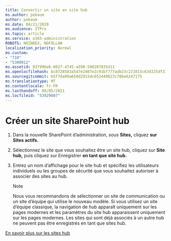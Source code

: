 ```yaml
---
title: Convertir un site en site hub
ms.author: pebaum
author: pebaum
ms.date: 04/21/2020
ms.audience: ITPro
ms.topic: article
ms.service: o365-administration
ROBOTS: NOINDEX, NOFOLLOW
localization_priority: Normal
ms.custom:
- "710"
- "5300012"
ms.assetid: 837996e6-802f-4745-a590-500207835d11
ms.openlocfilehash: bc8728583a547e2407e2c91bf777adb23c221015c63d325df33db6c691f98e71
ms.sourcegitcommit: b5f7da89a650d2915dc652449623c78be6247175
ms.translationtype: MT
ms.contentlocale: fr-FR
ms.lasthandoff: 08/05/2021
ms.locfileid: "53929807"
---
```

# <a name="create-a-sharepoint-hub-site"></a>Créer un site SharePoint hub

1. Dans la nouvelle SharePoint d’administration, sous **Sites,** cliquez **sur Sites actifs.**

2. Sélectionnez le site que vous souhaitez être un site hub, cliquez sur **Site hub,** puis cliquez sur Enregistrer **en tant que site hub.**

3. Entrez un nom d’affichage pour le site hub et spécifiez les utilisateurs individuels ou les groupes de sécurité que vous souhaitez autoriser à associer des sites au hub.

    > [!NOTE]
    >  Nous vous recommandons de sélectionner un site de communication ou un site d’équipe qui utilise le nouveau modèle. Si vous utilisez un site d’équipe classique, la navigation de hub apparaît uniquement sur les pages modernes et les paramètres du site hub apparaissent uniquement sur les pages modernes. Les sites qui sont déjà associés à un autre hub ne peuvent pas être enregistrés en tant que sites hub.
  
[En savoir plus sur les sites hub](https://go.microsoft.com/fwlink/?linkid=869149)
  